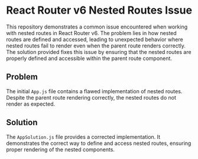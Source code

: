 # React Router v6 Nested Routes Issue

This repository demonstrates a common issue encountered when working with nested routes in React Router v6.  The problem lies in how nested routes are defined and accessed, leading to unexpected behavior where nested routes fail to render even when the parent route renders correctly.  The solution provided fixes this issue by ensuring that the nested routes are properly defined and accessible within the parent route component.

## Problem
The initial `App.js` file contains a flawed implementation of nested routes.  Despite the parent route rendering correctly, the nested routes do not render as expected.

## Solution
The `AppSolution.js` file provides a corrected implementation.  It demonstrates the correct way to define and access nested routes, ensuring proper rendering of the nested components.